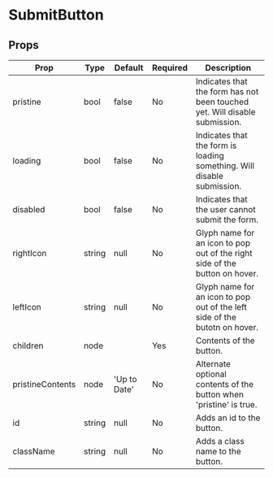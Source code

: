 SubmitButton
============


Props
-----

Prop                  | Type     | Default                   | Required | Description
--------------------- | -------- | ------------------------- | -------- | -----------
pristine|bool|false|No|Indicates that the form has not been touched yet. Will disable submission.
loading|bool|false|No|Indicates that the form is loading something. Will disable submission.
disabled|bool|false|No|Indicates that the user cannot submit the form.
rightIcon|string|null|No|Glyph name for an icon to pop out of the right side of the button on hover.
leftIcon|string|null|No|Glyph name for an icon to pop out of the left side of the butotn on hover.
children|node||Yes|Contents of the button.
pristineContents|node|'Up to Date'|No|Alternate optional contents of the button when 'pristine' is true.
id|string|null|No|Adds an id to the button.
className|string|null|No|Adds a class name to the button.


